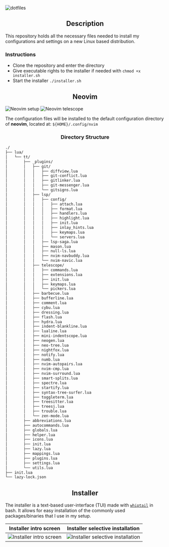 ![dotfiles](https://user-images.githubusercontent.com/20475201/183306482-caa3360c-d357-4525-b429-a468fb932502.png)

<h2 align="center">Description</h2>

This repository holds all the necessary files needed to install my configurations
and settings on a new Linux based distribution.

### Instructions

* Clone the repository and enter the directory
* Give executable rights to the installer if needed with `chmod +x installer.sh`
* Start the installer `./installer.sh`

<h2 align="center">Neovim</h2>

![Neovim setup](https://user-images.githubusercontent.com/20475201/183304528-10251a43-183a-4181-a08d-cf9d311f2ac8.png)
![Neovim telescope](https://user-images.githubusercontent.com/20475201/183304535-d2516144-4abe-4920-84fe-e3039c295291.png)

The configuration files will be installed to the default configuration directory
of **neovim**, located at: `${HOME}/.config/nvim`

<h3 align="center">Directory Structure</h3>

```bash
./
├── lua/
│   └── tt/
│       ├── _plugins/
│       │   ├── git/
│       │   │   ├── diffview.lua
│       │   │   ├── git-conflict.lua
│       │   │   ├── gitlinker.lua
│       │   │   ├── git-messenger.lua
│       │   │   └── gitsigns.lua
│       │   ├── lsp/
│       │   │   ├── config/
│       │   │   │   ├── attach.lua
│       │   │   │   ├── format.lua
│       │   │   │   ├── handlers.lua
│       │   │   │   ├── highlight.lua
│       │   │   │   ├── init.lua
│       │   │   │   ├── inlay_hints.lua
│       │   │   │   ├── keymaps.lua
│       │   │   │   └── servers.lua
│       │   │   ├── lsp-saga.lua
│       │   │   ├── mason.lua
│       │   │   ├── null-ls.lua
│       │   │   ├── nvim-navbuddy.lua
│       │   │   └── nvim-navic.lua
│       │   ├── telescope/
│       │   │   ├── commands.lua
│       │   │   ├── extensions.lua
│       │   │   ├── init.lua
│       │   │   ├── keymaps.lua
│       │   │   └── pickers.lua
│       │   ├── barbecue.lua
│       │   ├── bufferline.lua
│       │   ├── comment.lua
│       │   ├── cybu.lua
│       │   ├── dressing.lua
│       │   ├── flash.lua
│       │   ├── hydra.lua
│       │   ├── indent-blankline.lua
│       │   ├── lualine.lua
│       │   ├── mini-indentscope.lua
│       │   ├── neogen.lua
│       │   ├── neo-tree.lua
│       │   ├── nightfox.lua
│       │   ├── notify.lua
│       │   ├── numb.lua
│       │   ├── nvim-autopairs.lua
│       │   ├── nvim-cmp.lua
│       │   ├── nvim-surround.lua
│       │   ├── smart-splits.lua
│       │   ├── spectre.lua
│       │   ├── startify.lua
│       │   ├── syntax-tree-surfer.lua
│       │   ├── toggleterm.lua
│       │   ├── treesitter.lua
│       │   ├── treesj.lua
│       │   ├── trouble.lua
│       │   └── zen-mode.lua
│       ├── abbreviations.lua
│       ├── autocommands.lua
│       ├── globals.lua
│       ├── helper.lua
│       ├── icons.lua
│       ├── init.lua
│       ├── lazy.lua
│       ├── mappings.lua
│       ├── plugins.lua
│       ├── settings.lua
│       └── utils.lua
├── init.lua
└── lazy-lock.json
```

<h2 align="center">Installer</h2>

The installer is a text-based user-interface (TUI) made with
[`whiptail`](https://linux.die.net/man/1/whiptail) in bash.
It allows for easy installation of the commonly used packages/binaries that I
use in my setup.

| Installer intro screen  | Installer selective installation |
|:-----------------------:|:--------------------------------:|
| ![Installer intro screen](https://user-images.githubusercontent.com/20475201/183304609-1e02a470-c541-4d6c-97ff-f5f99b64327d.png) | ![Installer selective installation](https://user-images.githubusercontent.com/20475201/183304610-a45c9482-c59b-4513-89fe-ce51ddc0c6f7.png) |
